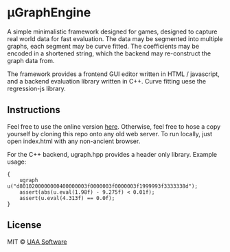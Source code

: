 # μGraphEngine

A simple minimalistic framework designed for games, designed to capture real world data
for fast evaluation. The data may be segmented into multiple graphs, each segment may
be curve fitted. The coefficients may be encoded in a shortened string, which the backend
may re-construct the graph data from.

The framework provides a frontend GUI editor written in HTML / javascript, and a backend
evaluation library written in C++. Curve fitting uese the regression-js library.

## Instructions

Feel free to use the online version [here](http://uaasoftware.com/ugraph).
Otherwise, feel free to hose a copy yourself by cloning this repo onto any old web server.
To run locally, just open index.html with any non-ancient browser.

For the C++ backend, ugraph.hpp provides a header only library. Example usage:
```
{
    ugraph u("d8010200000000400000003f0000003f0000003f1999993f3333338d");
    assert(abs(u.eval(1.98f) - 9.275f) < 0.01f);
    assert(u.eval(4.313f) == 0.0f);
}
```


## License

MIT © [UAA Software](uaasoftware.com)

